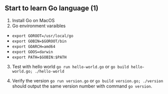 ## Start to learn Go language (1)

1. Install Go on MacOS
2. Go environment varaibles
- `export GOROOT=/usr/local/go`
- `export GOBIN=$GOROOT/bin`
- `export GOARCH=amd64`
- `export GOOS=darwin`
- `export PATH=$GOBIN:$PATH`
3. Test with hello world
`go run hello-world.go` or `go build hello-world.go; ./hello-world`

4. Verify the version
`go run version.go` or `go build version.go; ./version` should output the same version number with command `go version`.


